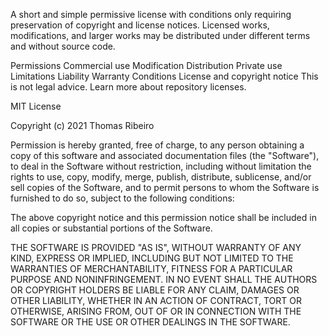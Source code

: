A short and simple permissive license with conditions only requiring preservation of copyright and license notices. Licensed works, modifications, and larger works may be distributed under different terms and without source code.

Permissions
Commercial use
Modification
Distribution
Private use
Limitations
Liability
Warranty
Conditions
License and copyright notice
This is not legal advice. Learn more about repository licenses.

MIT License

Copyright (c) 2021 Thomas Ribeiro

Permission is hereby granted, free of charge, to any person obtaining a copy of this software and associated documentation files (the "Software"), to deal in the Software without restriction, including without limitation the rights to use, copy, modify, merge, publish, distribute, sublicense, and/or sell copies of the Software, and to permit persons to whom the Software is furnished to do so, subject to the following conditions:

The above copyright notice and this permission notice shall be included in all copies or substantial portions of the Software.

THE SOFTWARE IS PROVIDED "AS IS", WITHOUT WARRANTY OF ANY KIND, EXPRESS OR IMPLIED, INCLUDING BUT NOT LIMITED TO THE WARRANTIES OF MERCHANTABILITY, FITNESS FOR A PARTICULAR PURPOSE AND NONINFRINGEMENT. IN NO EVENT SHALL THE AUTHORS OR COPYRIGHT HOLDERS BE LIABLE FOR ANY CLAIM, DAMAGES OR OTHER LIABILITY, WHETHER IN AN ACTION OF CONTRACT, TORT OR OTHERWISE, ARISING FROM, OUT OF OR IN CONNECTION WITH THE SOFTWARE OR THE USE OR OTHER DEALINGS IN THE SOFTWARE.

